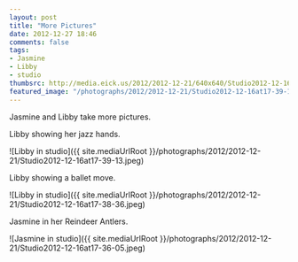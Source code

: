 ```yaml
---
layout: post
title: "More Pictures"
date: 2012-12-27 18:46
comments: false
tags: 
- Jasmine
- Libby
- studio
thumbsrc: http://media.eick.us/2012/2012-12-21/640x640/Studio2012-12-16at17-36-05.jpeg
featured_image: "/photographs/2012/2012-12-21/Studio2012-12-16at17-39-13.jpeg"
---
```

Jasmine and Libby take more pictures.

Libby showing her jazz hands.

![Libby in studio]({{ site.mediaUrlRoot }}/photographs/2012/2012-12-21/Studio2012-12-16at17-39-13.jpeg)


Libby showing a ballet move.

![Libby in studio]({{ site.mediaUrlRoot }}/photographs/2012/2012-12-21/Studio2012-12-16at17-38-36.jpeg)


Jasmine in her Reindeer Antlers.

![Jasmine in studio]({{ site.mediaUrlRoot }}/photographs/2012/2012-12-21/Studio2012-12-16at17-36-05.jpeg)

